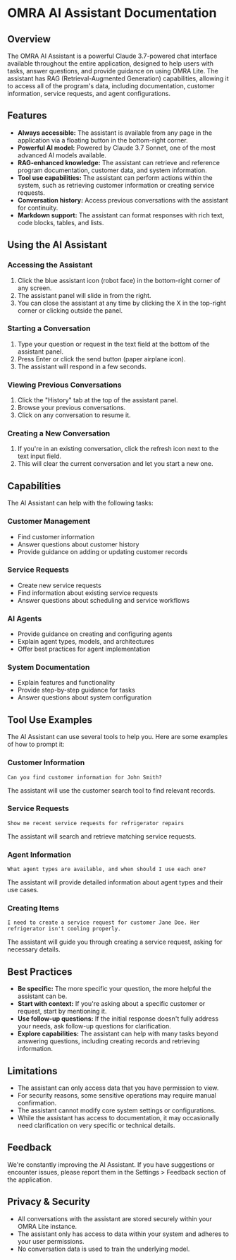 # OMRA AI Assistant Documentation

## Overview

The OMRA AI Assistant is a powerful Claude 3.7-powered chat interface available throughout the entire application, designed to help users with tasks, answer questions, and provide guidance on using OMRA Lite. The assistant has RAG (Retrieval-Augmented Generation) capabilities, allowing it to access all of the program's data, including documentation, customer information, service requests, and agent configurations.

## Features

- **Always accessible:** The assistant is available from any page in the application via a floating button in the bottom-right corner.
- **Powerful AI model:** Powered by Claude 3.7 Sonnet, one of the most advanced AI models available.
- **RAG-enhanced knowledge:** The assistant can retrieve and reference program documentation, customer data, and system information.
- **Tool use capabilities:** The assistant can perform actions within the system, such as retrieving customer information or creating service requests.
- **Conversation history:** Access previous conversations with the assistant for continuity.
- **Markdown support:** The assistant can format responses with rich text, code blocks, tables, and lists.

## Using the AI Assistant

### Accessing the Assistant

1. Click the blue assistant icon (robot face) in the bottom-right corner of any screen.
2. The assistant panel will slide in from the right.
3. You can close the assistant at any time by clicking the X in the top-right corner or clicking outside the panel.

### Starting a Conversation

1. Type your question or request in the text field at the bottom of the assistant panel.
2. Press Enter or click the send button (paper airplane icon).
3. The assistant will respond in a few seconds.

### Viewing Previous Conversations

1. Click the "History" tab at the top of the assistant panel.
2. Browse your previous conversations.
3. Click on any conversation to resume it.

### Creating a New Conversation

1. If you're in an existing conversation, click the refresh icon next to the text input field.
2. This will clear the current conversation and let you start a new one.

## Capabilities

The AI Assistant can help with the following tasks:

### Customer Management

- Find customer information
- Answer questions about customer history
- Provide guidance on adding or updating customer records

### Service Requests

- Create new service requests
- Find information about existing service requests
- Answer questions about scheduling and service workflows

### AI Agents

- Provide guidance on creating and configuring agents
- Explain agent types, models, and architectures
- Offer best practices for agent implementation

### System Documentation

- Explain features and functionality
- Provide step-by-step guidance for tasks
- Answer questions about system configuration

## Tool Use Examples

The AI Assistant can use several tools to help you. Here are some examples of how to prompt it:

### Customer Information

```
Can you find customer information for John Smith?
```

The assistant will use the customer search tool to find relevant records.

### Service Requests

```
Show me recent service requests for refrigerator repairs
```

The assistant will search and retrieve matching service requests.

### Agent Information

```
What agent types are available, and when should I use each one?
```

The assistant will provide detailed information about agent types and their use cases.

### Creating Items

```
I need to create a service request for customer Jane Doe. Her refrigerator isn't cooling properly.
```

The assistant will guide you through creating a service request, asking for necessary details.

## Best Practices

- **Be specific:** The more specific your question, the more helpful the assistant can be.
- **Start with context:** If you're asking about a specific customer or request, start by mentioning it.
- **Use follow-up questions:** If the initial response doesn't fully address your needs, ask follow-up questions for clarification.
- **Explore capabilities:** The assistant can help with many tasks beyond answering questions, including creating records and retrieving information.

## Limitations

- The assistant can only access data that you have permission to view.
- For security reasons, some sensitive operations may require manual confirmation.
- The assistant cannot modify core system settings or configurations.
- While the assistant has access to documentation, it may occasionally need clarification on very specific or technical details.

## Feedback

We're constantly improving the AI Assistant. If you have suggestions or encounter issues, please report them in the Settings > Feedback section of the application.

## Privacy & Security

- All conversations with the assistant are stored securely within your OMRA Lite instance.
- The assistant only has access to data within your system and adheres to your user permissions.
- No conversation data is used to train the underlying model. 